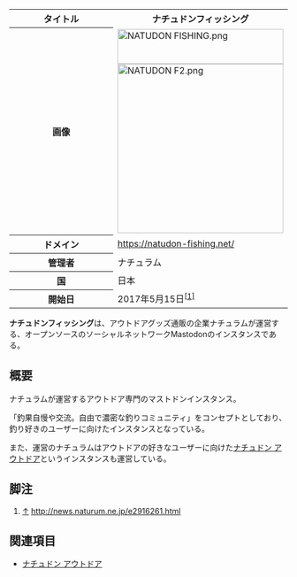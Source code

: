 <div>

<table>
<colgroup>
<col style="width: 50%" />
<col style="width: 50%" />
</colgroup>
<tbody>
<tr class="header">
<th>タイトル</th>
<th>ナチュドンフィッシング</th>
</tr>

<tr class="odd">
<th>画像</th>
<td><a href="/%E3%83%95%E3%82%A1%E3%82%A4%E3%83%AB:NATUDON_FISHING.png"><img src="/images/thumb/8/8b/NATUDON_FISHING.png/300px-NATUDON_FISHING.png" srcset="/images/thumb/8/8b/NATUDON_FISHING.png/450px-NATUDON_FISHING.png 1.5x, /images/thumb/8/8b/NATUDON_FISHING.png/600px-NATUDON_FISHING.png 2x" width="300" height="63" alt="NATUDON FISHING.png" /></a><br />
<a href="/%E3%83%95%E3%82%A1%E3%82%A4%E3%83%AB:NATUDON_F2.png"><img src="/images/thumb/0/0f/NATUDON_F2.png/300px-NATUDON_F2.png" srcset="/images/thumb/0/0f/NATUDON_F2.png/450px-NATUDON_F2.png 1.5x, /images/0/0f/NATUDON_F2.png 2x" width="300" height="306" alt="NATUDON F2.png" /></a></td>
</tr>
<tr class="even">
<th scope="row">ドメイン</th>
<td><a href="https://natudon-fishing.net/" rel="nofollow">https://natudon-fishing.net/</a></td>
</tr>
<tr class="odd">
<th scope="row">管理者</th>
<td>ナチュラム</td>
</tr>
<tr class="even">
<th scope="row">国</th>
<td>日本</td>
</tr>
<tr class="odd">
<th scope="row">開始日</th>
<td>2017年5月15日<sup><a href="#cite_note-1">[1]</a></sup></td>
</tr>
</tbody>
</table>

**ナチュドンフィッシング**は、アウトドアグッズ通販の企業ナチュラムが運営する、オープンソースのソーシャルネットワークMastodonのインスタンスである。

## 概要

ナチュラムが運営するアウトドア専門のマストドンインスタンス。

「釣果自慢や交流。自由で濃密な釣りコミュニティ」をコンセプトとしており、釣り好きのユーザーに向けたインスタンスとなっている。

また、運営のナチュラムはアウトドアの好きなユーザーに向けた[ナチュドン アウトドア](/%E3%83%8A%E3%83%81%E3%83%A5%E3%83%89%E3%83%B3_%E3%82%A2%E3%82%A6%E3%83%88%E3%83%89%E3%82%A2 "ナチュドン アウトドア")というインスタンスも運営している。

## 脚注

<div>

1.  <span id="cite_note-1">[↑](#cite_ref-1) <a href="http://news.naturum.ne.jp/e2916261.html" rel="nofollow">http://news.naturum.ne.jp/e2916261.html</a></span>

</div>

## 関連項目

-   [ナチュドン アウトドア](/%E3%83%8A%E3%83%81%E3%83%A5%E3%83%89%E3%83%B3_%E3%82%A2%E3%82%A6%E3%83%88%E3%83%89%E3%82%A2 "ナチュドン アウトドア")

</div>
